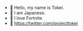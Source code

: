 - 👋 Hello, my name is Tokei.
- 👀 I am Japanese.
- 💞 I love Fortnite.
- 📩 https://twitter.com/projecttokei

<!---
tokeiJP/tokeiJP is a ✨ special ✨ repository because its `README.md` (this file) appears on your GitHub profile.
You can click the Preview link to take a look at your changes.
--->
